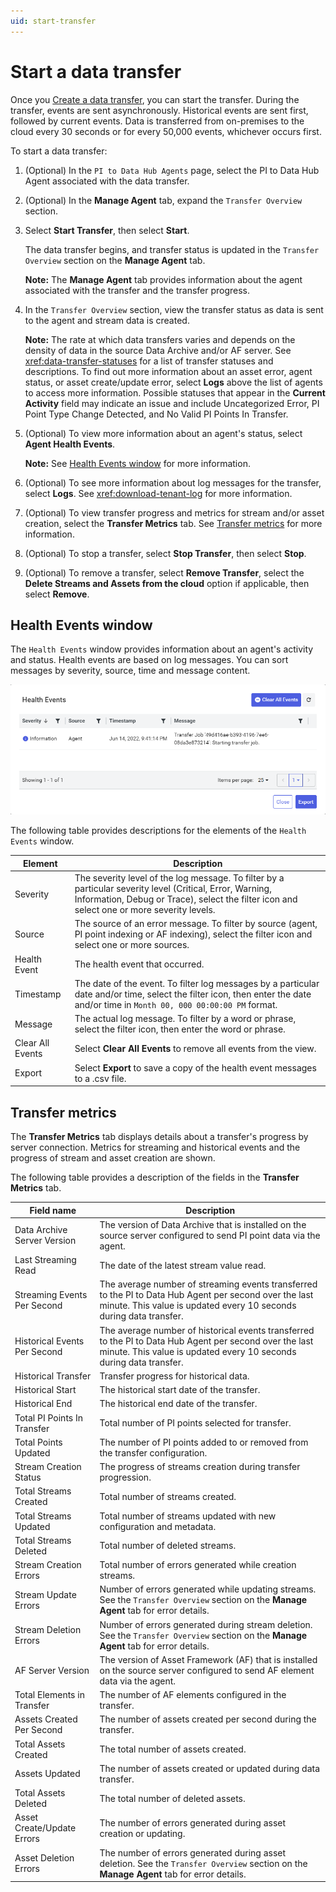 ```yaml
---
uid: start-transfer
---
```


# Start a data transfer

Once you [Create a data transfer](xref:create-transfer), you can start the transfer. During the transfer, events are sent asynchronously. Historical events are sent first, followed by current events. Data is transferred from on-premises to the cloud every 30 seconds or for every 50,000 events, whichever occurs first.

To start a data transfer:

1. (Optional) In the `PI to Data Hub Agents` page, select the PI to Data Hub Agent associated with the data transfer. 

1. (Optional) In the **Manage Agent** tab, expand the `Transfer Overview` section.

1. Select **Start Transfer**, then select **Start**.

   The data transfer begins, and transfer status is updated in the `Transfer Overview` section on the **Manage Agent** tab.

   **Note:** The **Manage Agent** tab provides information about the agent associated with the transfer and the transfer progress.

1. In the `Transfer Overview` section, view the transfer status as data is sent to the agent and stream data is created.

   **Note:** The rate at which data transfers varies and depends on the density of data in the source Data Archive and/or AF server. See <xref:data-transfer-statuses> for a list of transfer statuses and descriptions. To find out more information about an asset error, agent status, or asset create/update error, select **Logs** above the list of agents to access more information. Possible statuses that appear in the **Current Activity** field may indicate an issue and include Uncategorized Error, PI Point Type Change Detected, and No Valid PI Points In Transfer.   

1. (Optional) To view more information about an agent's status, select **Agent Health Events**.

   **Note:** See [Health Events window](#health-events-window) for more information.  
 
1. (Optional) To see more information about log messages for the transfer, select **Logs**. See <xref:download-tenant-log> for more information. 

1. (Optional) To view transfer progress and metrics for stream and/or asset creation, select the **Transfer Metrics** tab. See [Transfer metrics](#transfer-metrics) for more information. 
    
1. (Optional) To stop a transfer, select **Stop Transfer**, then select **Stop**.

1. (Optional) To remove a transfer, select **Remove Transfer**, select the **Delete Streams and Assets from the cloud** option if applicable, then select **Remove**.

## Health Events window

The `Health Events` window provides information about an agent's activity and status. Health events are based on log messages. You can sort messages by severity, source, time and message content.

![](../../images/health-evts-window.png)

The following table provides descriptions for the elements of the `Health Events` window.

| Element | Description                                                  |
| ------- | ------------------------------------------------------------ |
| Severity | The severity level of the log message. To filter by a particular severity level (Critical, Error, Warning, Information, Debug or Trace), select the filter icon and select one or more severity levels. |
| Source | The source of an error message. To filter by source (agent, PI point indexing or AF indexing), select the filter icon and select one or more sources. |
| Health Event | The health event that occurred. |
| Timestamp | The date of the event. To filter log messages by a particular date and/or time, select the filter icon, then enter the date and/or time in `Month 00, 000 00:00:00 PM` format. |
| Message | The actual log message. To filter by a word or phrase, select the filter icon, then enter the word or phrase. |
| Clear All Events | Select **Clear All Events** to remove all events from the view. |
| Export | Select **Export** to save a copy of the health event messages to a .csv file. |

## Transfer metrics

The **Transfer Metrics** tab displays details about a transfer's progress by server connection. Metrics for streaming and historical events and the progress of stream and asset creation are shown. 

The following table provides a description of the fields in the **Transfer Metrics** tab.

| Field name | Description   |
| ------------- | ---------- |
| Data Archive Server Version | The version of Data Archive that is installed on the source server configured to send PI point data via the agent. |
| Last Streaming Read | The date of the latest stream value read.|
| Streaming Events Per Second | The average number of streaming events transferred to the PI to Data Hub Agent per second over the last minute. This value is updated every 10 seconds during data transfer.  |
| Historical Events Per Second | The average number of historical events transferred to the PI to Data Hub Agent per second over the last minute. This value is updated every 10 seconds during data transfer. |
| Historical Transfer | Transfer progress for historical data.  |
| Historical Start | The historical start date of the transfer. |
| Historical End | The historical end date of the transfer. |
| Total PI Points In Transfer | Total number of PI points selected for transfer. |
| Total Points Updated | The number of PI points added to or removed from the transfer configuration. |
| Stream Creation Status | The progress of streams creation during transfer progression.  |
| Total Streams Created | Total number of streams created.  |
| Total Streams Updated | Total number of streams updated with new configuration and metadata. |
| Total Streams Deleted | Total number of deleted streams. |
| Stream Creation Errors  | Total number of errors generated while creation streams. |
| Stream Update Errors | Number of errors generated while updating streams. See the `Transfer Overview` section on the **Manage Agent** tab for error details. |
| Stream Deletion Errors | Number of errors generated during stream deletion. See the `Transfer Overview` section on the **Manage Agent** tab for error details. |
| AF Server Version | The version of Asset Framework (AF) that is installed on the source server configured to send AF element data via the agent.  |
| Total Elements in Transfer | The number of AF elements configured in the transfer. |
| Assets Created Per Second | The number of assets created per second during the transfer. |
| Total Assets Created | The total number of assets created. |
| Assets Updated | The number of assets created or updated during data transfer. |
| Total Assets Deleted | The total number of deleted assets. |
| Asset Create/Update Errors | The number of errors generated during asset creation or updating. |
| Asset Deletion Errors | The number of errors generated during asset deletion. See the `Transfer Overview` section on the **Manage Agent** tab for error details.
